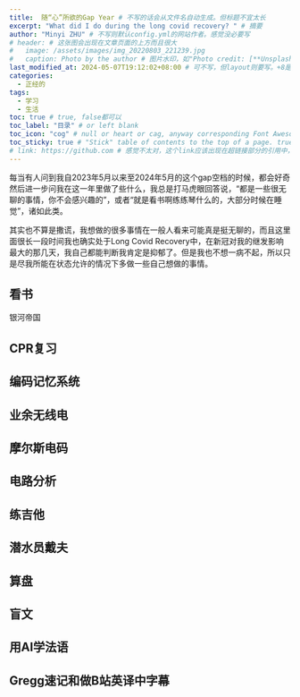 ```yaml
---
title:  随“心”所欲的Gap Year # 不写的话会从文件名自动生成。但标题不宜太长
excerpt: "What did I do during the long covid recovery? " # 摘要
author: "Minyi ZHU" # 不写则默认config.yml的网站作者。感觉没必要写
# header: # 这张图会出现在文章页面的上方而且很大
#   image: /assets/images/img_20220803_221239.jpg
#   caption: Photo by the author # 图片水印，如"Photo credit: [**Unsplash**](https://unsplash.com)"
last_modified_at: 2024-05-07T19:12:02+08:00 # 可不写，但layout则要写。+8是东八区
categories: 
  - 正经的
tags:
  - 学习
  - 生活
toc: true # true, false都可以
toc_label: "目录" # or left blank
toc_icon: "cog" # null or heart or cag, anyway corresponding Font Awesome icon name (without fa prefix)
toc_sticky: true # "Stick" table of contents to the top of a page. true: toc floats. false: toc fixed
# link: https://github.com # 感觉不太对，这个link应该出现在超链接部分的引用中，但是试验后发现会变成文章标题的url，所以注释掉了
---
```


每当有人问到我自2023年5月以来至2024年5月的这个gap空档的时候，都会好奇然后进一步问我在这一年里做了些什么，我总是打马虎眼回答说，“都是一些很无聊的事情，你不会感兴趣的”，或者“就是看书啊练练琴什么的，大部分时候在睡觉”，诸如此类。

其实也不算是撒谎，我想做的很多事情在一般人看来可能真是挺无聊的，而且这里面很长一段时间我也确实处于Long Covid Recovery中，在新冠对我的继发影响最大的那几天，我自己都能判断我肯定是抑郁了。但是我也不想一病不起，所以只是尽我所能在状态允许的情况下多做一些自己想做的事情。

## 看书

银河帝国

## CPR复习

## 编码记忆系统

## 业余无线电

## 摩尔斯电码

## 电路分析

## 练吉他


## 潜水员戴夫

## 算盘 

## 盲文

## 用AI学法语

## Gregg速记和做B站英译中字幕


